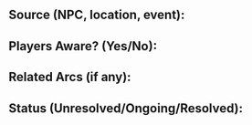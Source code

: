 ## Source (NPC, location, event):

## Players Aware? (Yes/No):

## Related Arcs (if any):

## Status (Unresolved/Ongoing/Resolved):